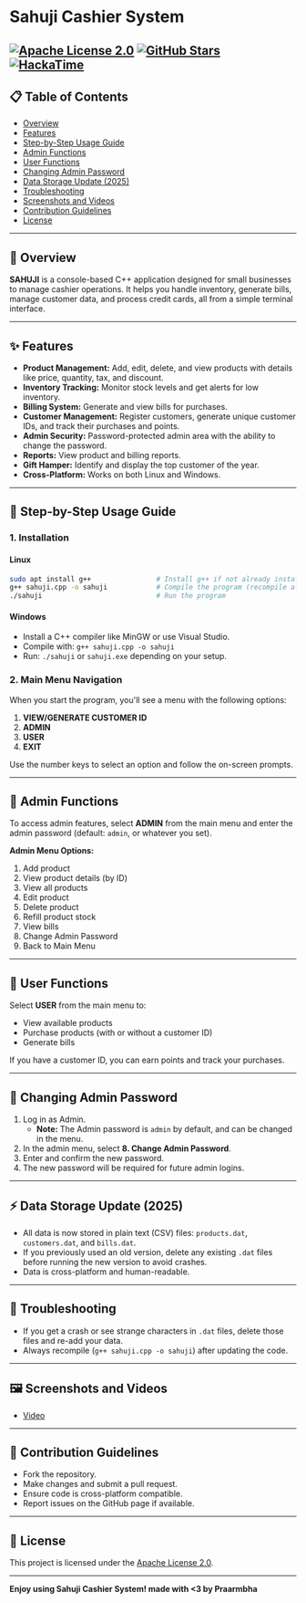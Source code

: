 # Sahuji Cashier System

[![Apache License 2.0](https://img.shields.io/badge/License-Apache%202.0-red.svg)](https://www.apache.org/licenses/LICENSE-2.0)
[![GitHub Stars](https://img.shields.io/github/stars/Prarambha369/-SAHUJI-CASHIER.svg?style=social)](https://github.com/Prarambha369/-SAHUJI-CASHIER)
[![HackaTime](https://hackatime-badge.hackclub.com/U0894AG5K1C/-SAHUJI-CASHIER)](https://hackatime.hackclub.com/U0894AG5K1C)
---

## 📋 Table of Contents
- [Overview](#overview)
- [Features](#features)
- [Step-by-Step Usage Guide](#step-by-step-usage-guide)
- [Admin Functions](#admin-functions)
- [User Functions](#user-functions)
- [Changing Admin Password](#changing-admin-password)
- [Data Storage Update (2025)](#data-storage-update-2025)
- [Troubleshooting](#troubleshooting)
- [Screenshots and Videos](#screenshots-and-videos)
- [Contribution Guidelines](#contribution-guidelines)
- [License](#license)

---

## 🛒 Overview
**SAHUJI** is a console-based C++ application designed for small businesses to manage cashier operations. It helps you handle inventory, generate bills, manage customer data, and process credit cards, all from a simple terminal interface.

---

## ✨ Features
- **Product Management:** Add, edit, delete, and view products with details like price, quantity, tax, and discount.
- **Inventory Tracking:** Monitor stock levels and get alerts for low inventory.
- **Billing System:** Generate and view bills for purchases.
- **Customer Management:** Register customers, generate unique customer IDs, and track their purchases and points.
- **Admin Security:** Password-protected admin area with the ability to change the password.
- **Reports:** View product and billing reports.
- **Gift Hamper:** Identify and display the top customer of the year.
- **Cross-Platform:** Works on both Linux and Windows.

---

## 🚀 Step-by-Step Usage Guide

### 1. **Installation**
#### Linux
```sh
sudo apt install g++                # Install g++ if not already installed
g++ sahuji.cpp -o sahuji            # Compile the program (recompile after code changes)
./sahuji                            # Run the program
```
#### Windows
- Install a C++ compiler like MinGW or use Visual Studio.
- Compile with: `g++ sahuji.cpp -o sahuji`
- Run: `./sahuji` or `sahuji.exe` depending on your setup.

### 2. **Main Menu Navigation**
When you start the program, you'll see a menu with the following options:

1. **VIEW/GENERATE CUSTOMER ID**
2. **ADMIN**
3. **USER**
4. **EXIT**

Use the number keys to select an option and follow the on-screen prompts.

---

## 🔐 Admin Functions
To access admin features, select **ADMIN** from the main menu and enter the admin password (default: `admin`, or whatever you set).

**Admin Menu Options:**
1. Add product
2. View product details (by ID)
3. View all products
4. Edit product
5. Delete product
6. Refill product stock
7. View bills
8. Change Admin Password
9. Back to Main Menu

---

## 👤 User Functions
Select **USER** from the main menu to:
- View available products
- Purchase products (with or without a customer ID)
- Generate bills

If you have a customer ID, you can earn points and track your purchases.

---

## 🔑 Changing Admin Password
1. Log in as Admin.
   - **Note:** The Admin password is `admin` by default, and can be changed in the menu.
2. In the admin menu, select **8. Change Admin Password**.
3. Enter and confirm the new password.
4. The new password will be required for future admin logins.

---

## ⚡ Data Storage Update (2025)
- All data is now stored in plain text (CSV) files: `products.dat`, `customers.dat`, and `bills.dat`.
- If you previously used an old version, delete any existing `.dat` files before running the new version to avoid crashes.
- Data is cross-platform and human-readable.

---

## 🐞 Troubleshooting
- If you get a crash or see strange characters in `.dat` files, delete those files and re-add your data.
- Always recompile (`g++ sahuji.cpp -o sahuji`) after updating the code.

---

## 🖼️ Screenshots and Videos

- [Video](https://hc-cdn.hel1.your-objectstorage.com/s/v3/36e0dd2a5c46fef6a8141f9dc83062cd44e5cfa5_sahuji_app_run.mp4)

---

## 🤝 Contribution Guidelines
- Fork the repository.
- Make changes and submit a pull request.
- Ensure code is cross-platform compatible.
- Report issues on the GitHub page if available.

---

## 📄 License
This project is licensed under the [Apache License 2.0](LICENSE).

---

**Enjoy using Sahuji Cashier System! made with <3 by Praarmbha**
